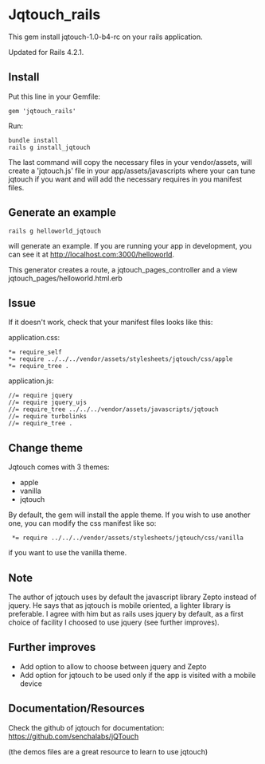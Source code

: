 Jqtouch_rails
=============

This gem install jqtouch-1.0-b4-rc on your rails application.

Updated for Rails 4.2.1.

Install
-------

Put this line in your Gemfile:

    gem 'jqtouch_rails'

Run:

    bundle install
    rails g install_jqtouch

The last command will copy the necessary files in your vendor/assets, will create a 'jqtouch.js' file in your app/assets/javascripts where your can tune jqtouch if you want and will add the necessary requires in you manifest files.

Generate an example
-------------------

    rails g helloworld_jqtouch

will generate an example. If you are running your app in development, you can see it at http://localhost.com:3000/helloworld.

This generator creates a route, a jqtouch_pages_controller and a view jqtouch_pages/helloworld.html.erb

Issue
-----

If it doesn't work, check that your manifest files looks like this:

application.css:

    *= require_self
    *= require ../../../vendor/assets/stylesheets/jqtouch/css/apple
    *= require_tree .

application.js:

    //= require jquery
    //= require jquery_ujs
    //= require_tree ../../../vendor/assets/javascripts/jqtouch
    //= require turbolinks
    //= require_tree .

Change theme
------------

Jqtouch comes with 3 themes:
* apple
* vanilla
* jqtouch

By default, the gem will install the apple theme. If you wish to use another one, you can modify the css manifest like so:

     *= require ../../../vendor/assets/stylesheets/jqtouch/css/vanilla

if you want to use the vanilla theme.

Note
----

The author of jqtouch uses by default the javascript library Zepto instead of jquery. He says that as jqtouch is mobile oriented, a lighter library is preferable. I agree with him but as rails uses jquery by default, as a first choice of facility I choosed to use jquery (see further improves).

Further improves
----------------

* Add option to allow to choose between jquery and Zepto
* Add option for jqtouch to be used only if the app is visited with a mobile device

Documentation/Resources
-----------------------

Check the github of jqtouch for documentation: https://github.com/senchalabs/jQTouch

(the demos files are a great resource to learn to use jqtouch)
